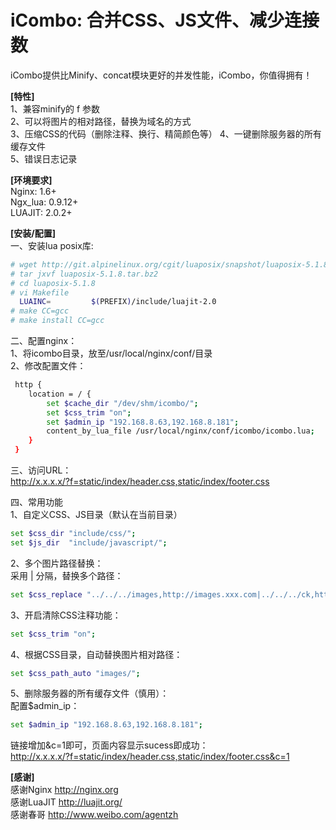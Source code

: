 iCombo: 合并CSS、JS文件、减少连接数
=======
iCombo提供比Minify、concat模块更好的并发性能，iCombo，你值得拥有！

**[特性]**  
1、兼容minify的 f 参数  
2、可以将图片的相对路径，替换为域名的方式   
3、压缩CSS的代码（删除注释、换行、精简颜色等）
4、一键删除服务器的所有缓存文件  
5、错误日志记录

**[环境要求]**  
Nginx:   1.6+  
Ngx_lua: 0.9.12+  
LUAJIT:  2.0.2+

**[安装/配置]**  
一、安装lua posix库:  
```bash
# wget http://git.alpinelinux.org/cgit/luaposix/snapshot/luaposix-5.1.8.tar.bz2
# tar jxvf luaposix-5.1.8.tar.bz2
# cd luaposix-5.1.8
# vi Makefile
  LUAINC=         $(PREFIX)/include/luajit-2.0
# make CC=gcc
# make install CC=gcc
```

二、配置nginx：  
1、将icombo目录，放至/usr/local/nginx/conf/目录  
2、修改配置文件：  
```bash
 http {
    location = / {
        set $cache_dir "/dev/shm/icombo/";
        set $css_trim "on";
        set $admin_ip "192.168.8.63,192.168.8.181";
        content_by_lua_file /usr/local/nginx/conf/icombo/icombo.lua;
    }
 }
```
三、访问URL：  
http://x.x.x.x/?f=static/index/header.css,static/index/footer.css

四、常用功能  
1、自定义CSS、JS目录（默认在当前目录）
```bash
set $css_dir "include/css/";
set $js_dir  "include/javascript/";
```
2、多个图片路径替换：  
采用 | 分隔，替换多个路径：  
```bash
set $css_replace "../../../images,http://images.xxx.com|../../../ck,http://images.xxx.com";
```
3、开启清除CSS注释功能：
```bash
set $css_trim "on";
```
4、根据CSS目录，自动替换图片相对路径：
```bash
set $css_path_auto "images/";
```
5、删除服务器的所有缓存文件（慎用）：  
配置$admin_ip：
```bash
set $admin_ip "192.168.8.63,192.168.8.181";  
```
链接增加&c=1即可，页面内容显示sucess即成功：  
http://x.x.x.x/?f=static/index/header.css,static/index/footer.css&c=1

**[感谢]**  
感谢Nginx   http://nginx.org  
感谢LuaJIT  http://luajit.org/  
感谢春哥    http://www.weibo.com/agentzh

